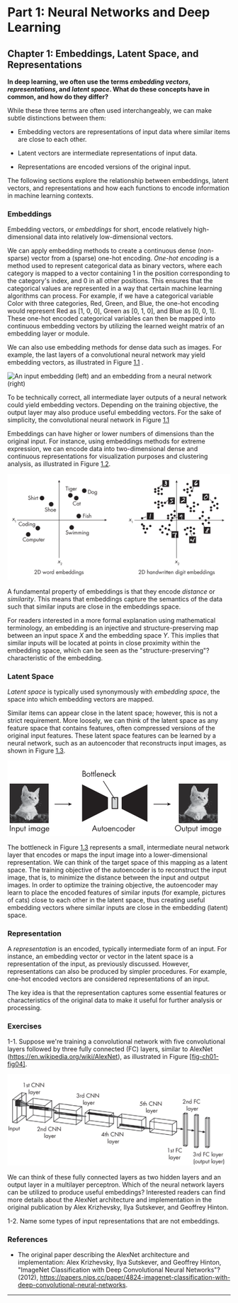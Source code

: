 



# Part 1: Neural Networks and Deep Learning 
[](#part-1-neural-networks-and-deep-learning)

## Chapter 1: Embeddings, Latent Space, and Representations 
[](#chapter-1-embeddings-latent-space-and-representations)



**In deep learning, we often use the terms *embedding vectors*,
*representations*, and *latent space*. What do these concepts have in
common, and how do they differ?**

While these three terms are often used interchangeably, we can make
subtle distinctions between them:

- Embedding vectors are representations of input data where similar
  items are close to each other.

- Latent vectors are intermediate representations of input data.

- Representations are encoded versions of the original input.

The following sections explore the relationship between embeddings,
latent vectors, and representations and how each functions to encode
information in machine learning contexts.

### Embeddings 
[](#embeddings)

Embedding vectors, or *embeddings* for short, encode relatively
high-dimensional data into relatively low-dimensional vectors.

We can apply embedding methods to create a continuous dense (non-sparse)
vector from a (sparse) one-hot encoding. *One-hot encoding* is a method
used to represent categorical data as binary vectors, where each
category is mapped to a vector containing 1 in the position
corresponding to the category's index, and 0 in all other positions.
This ensures that the categorical values are represented in a way that
certain machine learning algorithms can process. For example, if we have
a categorical variable Color with three categories, Red, Green, and
Blue, the one-hot encoding would represent Red as \[1, 0, 0\], Green as
\[0, 1, 0\], and Blue as \[0, 0, 1\]. These one-hot encoded categorical
variables can then be mapped into continuous embedding vectors by
utilizing the learned weight matrix of an embedding layer or module.

We can also use embedding methods for dense data such as images. For
example, the last layers of a convolutional neural network may yield
embedding vectors, as illustrated in
Figure [1.1](#fig-ch01-fig01) .

<a name="fig-ch01-fig01"></a>

![An input embedding (left) and an embedding from a neural network
(right)](./images/ch01-fig01.png)

To be technically correct, all intermediate layer outputs of a neural
network could yield embedding vectors. Depending on the training
objective, the output layer may also produce useful embedding vectors.
For the sake of simplicity, the convolutional neural network in
Figure [1.1](#fig-ch01-fig01)

Embeddings can have higher or lower numbers of dimensions than the
original input. For instance, using embeddings methods for extreme
expression, we can encode data into two-dimensional dense and continuous
representations for visualization purposes and clustering analysis, as
illustrated in Figure [1.2](#fig-ch01-fig02).

<a name="fig-ch01-fig02"></a>

![fig-ch01-fig02 Mapping words (left) and images (right) to a two-dimensional feature space](./images/ch01-fig02.png)

A fundamental property of embeddings is that they encode *distance* or
*similarity*. This means that embeddings capture the semantics of the
data such that similar inputs are close in the embeddings space.

For readers interested in a more formal explanation using mathematical
terminology, an embedding is an injective and structure-preserving map
between an input space *X* and the embedding space *Y*. This implies
that similar inputs will be located at points in close proximity within
the embedding space, which can be seen as the "structure-preserving"?
characteristic of the embedding.

### Latent Space 
[](#latent-space)

*Latent space* is typically used synonymously with *embedding space*,
the space into which embedding vectors are mapped.

Similar items can appear close in the latent space; however, this is not
a strict requirement. More loosely, we can think of the latent space as
any feature space that contains features, often compressed versions of
the original input features. These latent space features can be learned
by a neural network, such as an autoencoder that reconstructs input
images, as shown in
Figure [1.3](#fig-ch01-fig03).

<a name="fig-ch01-fig03"></a>

![fig-ch01-fig03 An autoencoder reconstructing the input image](./images/ch01-fig03.png)

The bottleneck in
Figure [1.3](#fig-ch01-fig03) represents a small, intermediate neural network
layer that encodes or maps the input image into a lower-dimensional
representation. We can think of the target space of this mapping as a
latent space. The training objective of the autoencoder is to
reconstruct the input image, that is, to minimize the distance between
the input and output images. In order to optimize the training
objective, the autoencoder may learn to place the encoded features of
similar inputs (for example, pictures of cats) close to each other in
the latent space, thus creating useful embedding vectors where similar
inputs are close in the embedding (latent) space.

### Representation 
[](#representation)

A *representation* is an encoded, typically intermediate form of an
input. For instance, an embedding vector or vector in the latent space
is a representation of the input, as previously discussed. However,
representations can also be produced by simpler procedures. For example,
one-hot encoded vectors are considered representations of an input.

The key idea is that the representation captures some essential features
or characteristics of the original data to make it useful for further
analysis or processing.

### Exercises 
[](#exercises)

1-1. Suppose we're training a convolutional network with five
convolutional layers followed by three fully connected (FC) layers,
similar to AlexNet (<https://en.wikipedia.org/wiki/AlexNet>), as
illustrated in
Figure [\[fig-ch01-fig04\]](#fig-ch01-fig04).

<a name="fig-ch01-fig04"></a>

![fig-ch01-fig04](./images/ch01-fig04.png)

We can think of these fully connected layers as two hidden layers and an
output layer in a multilayer perceptron. Which of the neural network
layers can be utilized to produce useful embeddings? Interested readers
can find more details about the AlexNet architecture and implementation
in the original publication by Alex Krizhevsky, Ilya Sutskever, and
Geoffrey Hinton.

1-2. Name some types of input representations that are not embeddings.

### References 
[](#references)

- The original paper describing the AlexNet architecture and
  implementation: Alex Krizhevsky, Ilya Sutskever, and Geoffrey Hinton,
  "ImageNet Classification with Deep Convolutional Neural Networks"?
  (2012),
  <https://papers.nips.cc/paper/4824-imagenet-classification-with-deep-convolutional-neural-networks>.


------------------------------------------------------------------------

